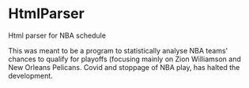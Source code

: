 # HtmlParser
Html parser for NBA schedule

This was meant to be a program to statistically analyse NBA teams' chances to qualify for playoffs (focusing mainly on Zion Williamson and New Orleans Pelicans.
Covid and stoppage of NBA play, has halted the development.
